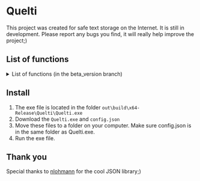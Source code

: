 # Quelti
This project was created for safe text storage on the Internet. It is still in development. Please report any bugs you find, it will really help improve the project;)

## List of functions
<details><summary> List of functions
(in the beta_version branch)
</summary>

- Text encryption
- Text decryption
- That's all ;)
</details>




## Install
1. The exe file is located in the folder `out\build\x64-Release\Quelti\Quelti.exe`
2. Download the `Quelti.exe` and `config.json`
3. Move these files to a folder on your computer. Make sure config.json is in the same folder as Quelti.exe.
4. Run the exe file.

## Thank you
Special thanks to [nlohmann](https://github.com/nlohmann) for the cool JSON library;)

